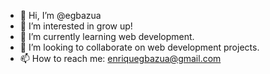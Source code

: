 - 👋 Hi, I’m @egbazua
- 👀 I’m interested in grow up!
- 🌱 I’m currently learning web development.
- 💞️ I’m looking to collaborate on web development projects.
- 📫 How to reach me: enriquegbazua@gmail.com

<!---
egbazua/egbazua is a ✨ special ✨ repository because its `README.md` (this file) appears on your GitHub profile.
You can click the Preview link to take a look at your changes.
--->
